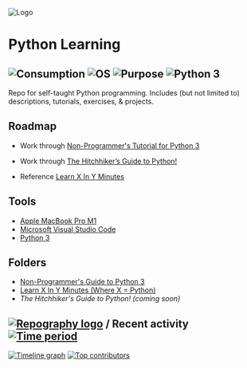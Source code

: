 ![Logo](https://www.python.org/static/community_logos/python-logo-master-v3-TM-flattened.png)


# Python Learning
![Consumption](https://img.shields.io/static/v1?label=Consumption&message=Public&color=fed42a)
![OS](https://img.shields.io/badge/mac%20os-000000?style=for-the-badge&logo=apple&logoColor=white)
![Purpose](https://img.shields.io/static/v1?label=Purpose&message=Educational&color=b497d5)
![Python 3](https://img.shields.io/static/v1?label=Python3&message=3.10.6&color=9ed670)
----

Repo for self-taught Python programming. Includes (but not limited to) descriptions, tutorials, exercises, & projects.

## Roadmap

- Work through [Non-Programmer's Tutorial for Python 3](https://en.wikibooks.org/wiki/Non-Programmer%27s_Tutorial_for_Python_3)

- Work through [The Hitchhiker’s Guide to Python!](https://docs.python-guide.org/)

- Reference [Learn X In Y Minutes](https://learnxinyminutes.com/docs/python/)

## Tools

*  [Apple MacBook Pro M1](https://www.apple.com/macbook-pro-14-and-16/)
*  [Microsoft Visual Studio Code](https://code.visualstudio.com)
*  [Python 3](https://www.python.org/download/releases/3.0/)

## Folders

*  [Non-Programmer's Guide to Python 3](https://github.com/rhc-iv/Python-3-Lessons/tree/main/Non-Programmer's%20Tutorial%20for%20Python%203)
*  [Learn X In Y Minutes (Where X = Python)](https://github.com/rhc-iv/Python-3-Lessons/tree/main/Non-Programmer's%20Tutorial%20for%20Python%203)
*  _The Hitchhiker's Guide to Python! (coming soon)_

## [![Repography logo](https://images.repography.com/logo.svg)](https://repography.com) / Recent activity [![Time period](https://images.repography.com/29105873/rhc-iv/Python-3-Lessons/recent-activity/22c8fb13e890ed3212fdd41ed3b0db42_badge.svg)](https://repography.com)
[![Timeline graph](https://images.repography.com/29105873/rhc-iv/Python-3-Lessons/recent-activity/22c8fb13e890ed3212fdd41ed3b0db42_timeline.svg)](https://github.com/rhc-iv/Python-3-Lessons/commits)
[![Top contributors](https://images.repography.com/29105873/rhc-iv/Python-3-Lessons/recent-activity/22c8fb13e890ed3212fdd41ed3b0db42_users.svg)](https://github.com/rhc-iv/Python-3-Lessons/graphs/contributors)



